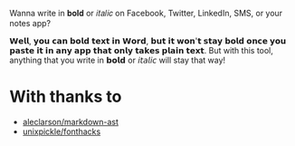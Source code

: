 Wanna write in 𝐛𝐨𝐥𝐝 or 𝑖𝑡𝑎𝑙𝑖𝑐 on Facebook, Twitter, LinkedIn, SMS, or your notes app?

𝗪𝗲𝗹𝗹, 𝘆𝗼𝘂 𝗰𝗮𝗻 𝗯𝗼𝗹𝗱 𝘁𝗲𝘅𝘁 𝗶𝗻 𝗪𝗼𝗿𝗱, 𝗯𝘂𝘁 𝗶𝘁 𝘄𝗼𝗻'𝘁 𝘀𝘁𝗮𝘆 𝗯𝗼𝗹𝗱 𝗼𝗻𝗰𝗲 𝘆𝗼𝘂 𝗽𝗮𝘀𝘁𝗲 𝗶𝘁 𝗶𝗻 𝗮𝗻𝘆 𝗮𝗽𝗽 𝘁𝗵𝗮𝘁 𝗼𝗻𝗹𝘆 𝘁𝗮𝗸𝗲𝘀 𝗽𝗹𝗮𝗶𝗻 𝘁𝗲𝘅𝘁. But with this tool, anything that you write in 𝗯𝗼𝗹𝗱 or 𝘪𝘵𝘢𝘭𝘪𝘤 will stay that way!

# With thanks to

* [aleclarson/markdown-ast](https://github.com/aleclarson/markdown-ast/)
* [unixpickle/fonthacks](https://github.com/unixpickle/fonthacks/)
